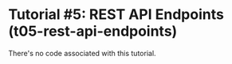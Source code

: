# Tutorial #5: REST API Endpoints (t05-rest-api-endpoints)

There's no code associated with this tutorial.
